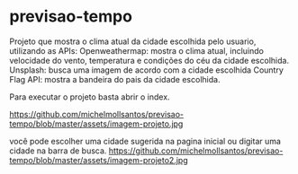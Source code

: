 # previsao-tempo

Projeto que mostra o clima atual da cidade escolhida pelo usuario, utilizando as APIs:
Openweathermap: mostra o clima atual, incluindo velocidade do vento, temperatura e condições do céu da cidade escolhida.
Unsplash: busca uma imagem de acordo com a cidade escolhida
Country Flag API: mostra a bandeira do pais da cidade escolhida.

Para executar o projeto basta abrir o index.

https://github.com/michelmollsantos/previsao-tempo/blob/master/assets/imagem-projeto.jpg



você pode escolher uma cidade sugerida na pagina inicial ou digitar uma cidade na barra de busca.
https://github.com/michelmollsantos/previsao-tempo/blob/master/assets/imagem-projeto2.jpg





